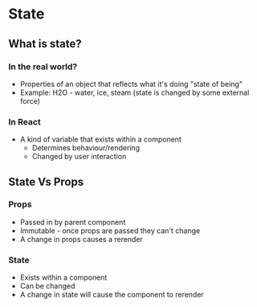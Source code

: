 # State

## What is state?

### In the real world?

- Properties of an object that reflects what it's doing "state of being"
- Example: H2O - water, ice, steam (state is changed by some external force)

### In React

- A kind of variable that exists within a component
  - Determines behaviour/rendering
  - Changed by user interaction

## State Vs Props

### Props

- Passed in by parent component
- Immutable - once props are passed they can't change
- A change in props causes a rerender

### State

- Exists within a component
- Can be changed
- A change in state will cause the component to rerender
